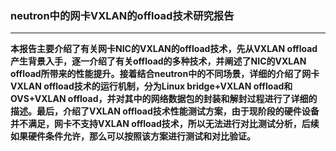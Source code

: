 
### neutron中的网卡VXLAN的offload技术研究报告

----------------------








 **本报告主要介绍了有关网卡NIC的VXLAN的offload技术，先从VXLAN offload产生背景入手，逐一介绍了有关offload的多种技术，并阐述了NIC的VXLAN offload所带来的性能提升。接着结合neutron中的不同场景，详细的介绍了网卡VXLAN offload技术的运行机制，分为Linux bridge+VXLAN offload和OVS+VXLAN offload，并对其中的网络数据包的封装和解封过程进行了详细的描述。最后，介绍了VXLAN offload技术性能测试方案，由于现阶段的硬件设备并不满足，网卡不支持VXLAN offload技术，所以无法进行对比测试分析，后续如果硬件条件允许，那么可以按照该方案进行测试和对比验证。**


